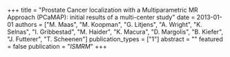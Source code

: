 +++
title = "Prostate Cancer localization with a Multiparametric MR Approach (PCaMAP): initial results of a multi-center study"
date = 2013-01-01
authors = ["M. Maas", "M. Koopman", "G. Litjens", "A. Wright", "K. Selnas", "I. Gribbestad", "M. Haider", "K. Macura", "D. Margolis", "B. Kiefer", "J. Futterer", "T. Scheenen"]
publication_types = ["1"]
abstract = ""
featured = false
publication = "*ISMRM*"
+++

